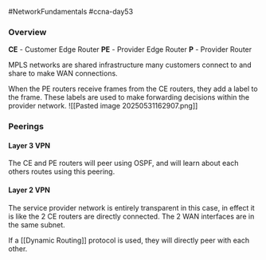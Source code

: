 #NetworkFundamentals #ccna-day53 

### Overview
**CE** - Customer Edge Router
**PE** - Provider Edge Router
**P** - Provider Router

MPLS networks are shared infrastructure many customers connect to and share to make WAN connections.

When the PE routers receive frames from the CE routers, they add a label to the frame.
These labels are used to make forwarding decisions within the provider network.
![[Pasted image 20250531162907.png]]

### Peerings
#### Layer 3 VPN
The CE and PE routers will peer using OSPF, and will learn about each others routes using this peering.

#### Layer 2 VPN
The service provider network is entirely transparent in this case, in effect it is like the 2 CE routers are directly connected. 
	The 2 WAN interfaces are in the same subnet.

If a [[Dynamic Routing]] protocol is used, they will directly peer with each other.